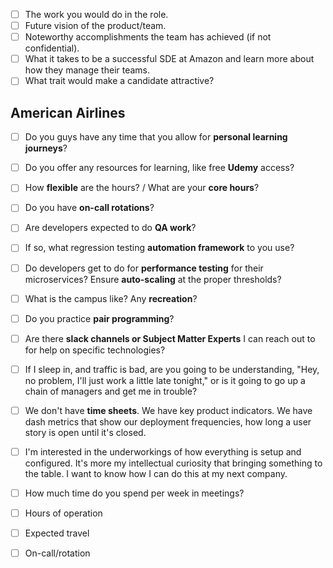- [ ] The work you would do in the role.
- [ ] Future vision of the product/team. 
- [ ] Noteworthy accomplishments the team has achieved (if not confidential).
- [ ] What it takes to be a successful SDE at Amazon and learn more about how they manage their teams.
- [ ] What trait would make a candidate attractive?

## American Airlines
- [ ] Do you guys have any time that you allow for **personal learning journeys**?
- [ ] Do you offer any resources for learning, like free **Udemy** access?
- [ ] How **flexible** are the hours? / What are your **core hours**?
- [ ] Do you have **on-call rotations**?
- [ ] Are developers expected to do **QA work**?
- [ ] If so, what regression testing **automation framework** to you use?
- [ ] Do developers get to do for **performance testing** for their microservices? Ensure **auto-scaling** at the proper thresholds?
- [ ] What is the campus like? Any **recreation**?
- [ ] Do you practice **pair programming**?
- [ ] Are there **slack channels or Subject Matter Experts** I can reach out to for help on specific technologies?
- [ ] If I sleep in, and traffic is bad, are you going to be understanding, "Hey, no problem, I'll just work a little late tonight," or is it going to go up a chain of managers and get me in trouble?
- [ ] We don't have **time sheets**. We have key product indicators. We have dash metrics that show our deployment frequencies, how long a user story is open until it's closed.
- [ ] I'm interested in the underworkings of how everything is setup and configured. It's more my intellectual curiosity that bringing something to the table. I want to know how I can do this at my next company.
- [ ] How much time do you spend per week in meetings?

- [ ] Hours of operation
- [ ] Expected travel
- [ ] On-call/rotation

